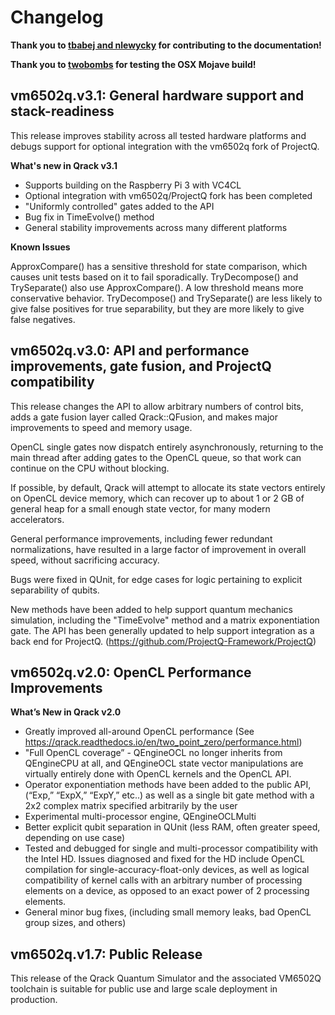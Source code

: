 # Changelog

**Thank you to [tbabej and nlewycky](https://github.com/vm6502q/qrack/graphs/contributors) for contributing to the documentation!**

**Thank you to [twobombs](https://github.com/twobombs) for testing the OSX Mojave build!**

## vm6502q.v3.1: General hardware support and stack-readiness

This release improves stability across all tested hardware platforms and debugs support for optional integration with the vm6502q fork of ProjectQ.

**What's new in Qrack v3.1**

- Supports building on the Raspberry Pi 3 with VC4CL
- Optional integration with vm6502q/ProjectQ fork has been completed
- "Uniformly controlled" gates added to the API
- Bug fix in TimeEvolve() method
- General stability improvements across many different platforms

**Known Issues**

ApproxCompare() has a sensitive threshold for state comparison, which causes unit tests based on it to fail sporadically. TryDecompose() and TrySeparate() also use ApproxCompare(). A low threshold means more conservative behavior. TryDecompose() and TrySeparate() are less likely to give false positives for true separability, but they are more likely to give false negatives.


## vm6502q.v3.0: API and performance improvements, gate fusion, and ProjectQ compatibility

This release changes the API to allow arbitrary numbers of control bits, adds a gate fusion layer called Qrack::QFusion, and makes major improvements to speed and memory usage.

OpenCL single gates now dispatch entirely asynchronously, returning to the main thread after adding gates to the OpenCL queue, so that work can continue on the CPU without blocking.

If possible, by default, Qrack will attempt to allocate its state vectors entirely on OpenCL device memory, which can recover up to about 1 or 2 GB of general heap for a small enough state vector, for many modern accelerators.

General performance improvements, including fewer redundant normalizations, have resulted in a large factor of improvement in overall speed, without sacrificing accuracy.

Bugs were fixed in QUnit, for edge cases for logic pertaining to explicit separability of qubits.

New methods have been added to help support quantum mechanics simulation, including the "TimeEvolve" method and a matrix exponentiation gate. The API has been generally updated to help support integration as a back end for ProjectQ. (https://github.com/ProjectQ-Framework/ProjectQ)

## vm6502q.v2.0: OpenCL Performance Improvements

**What’s New in Qrack v2.0**

- Greatly improved all-around OpenCL performance (See https://qrack.readthedocs.io/en/two_point_zero/performance.html)
- "Full OpenCL coverage” - QEngineOCL no longer inherits from QEngineCPU at all, and QEngineOCL state vector manipulations are virtually entirely done with OpenCL kernels and the OpenCL API.
- Operator exponentiation methods have been added to the public API, (“Exp,” “ExpX,” “ExpY,” etc..) as well as a single bit gate method with a 2x2 complex matrix specified arbitrarily by the user
- Experimental multi-processor engine, QEngineOCLMulti
- Better explicit qubit separation in QUnit (less RAM, often greater speed, depending on use case)
- Tested and debugged for single and multi-processor compatibility with the Intel HD. Issues diagnosed and fixed for the HD include OpenCL compilation for single-accuracy-float-only devices, as well as logical compatibility of kernel calls with an arbitrary number of processing elements on a device, as opposed to an exact power of 2 processing elements.
- General minor bug fixes, (including small memory leaks, bad OpenCL group sizes, and others)

## vm6502q.v1.7: Public Release

This release of the Qrack Quantum Simulator and the associated VM6502Q toolchain is suitable for public use and large scale deployment in production.
